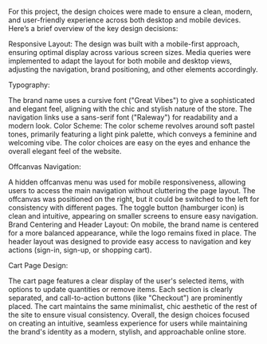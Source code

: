 For this project, the design choices were made to ensure a clean, modern, and user-friendly experience across both desktop and mobile devices. Here’s a brief overview of the key design decisions:

Responsive Layout: The design was built with a mobile-first approach, ensuring optimal display across various screen sizes. Media queries were implemented to adapt the layout for both mobile and desktop views, adjusting the navigation, brand positioning, and other elements accordingly.

Typography:

The brand name uses a cursive font ("Great Vibes") to give a sophisticated and elegant feel, aligning with the chic and stylish nature of the store.
The navigation links use a sans-serif font ("Raleway") for readability and a modern look.
Color Scheme: The color scheme revolves around soft pastel tones, primarily featuring a light pink palette, which conveys a feminine and welcoming vibe. The color choices are easy on the eyes and enhance the overall elegant feel of the website.

Offcanvas Navigation:

A hidden offcanvas menu was used for mobile responsiveness, allowing users to access the main navigation without cluttering the page layout. The offcanvas was positioned on the right, but it could be switched to the left for consistency with different pages.
The toggle button (hamburger icon) is clean and intuitive, appearing on smaller screens to ensure easy navigation.
Brand Centering and Header Layout: On mobile, the brand name is centered for a more balanced appearance, while the logo remains fixed in place. The header layout was designed to provide easy access to navigation and key actions (sign-in, sign-up, or shopping cart).

Cart Page Design:

The cart page features a clear display of the user's selected items, with options to update quantities or remove items. Each section is clearly separated, and call-to-action buttons (like "Checkout") are prominently placed.
The cart maintains the same minimalist, chic aesthetic of the rest of the site to ensure visual consistency.
Overall, the design choices focused on creating an intuitive, seamless experience for users while maintaining the brand's identity as a modern, stylish, and approachable online store.